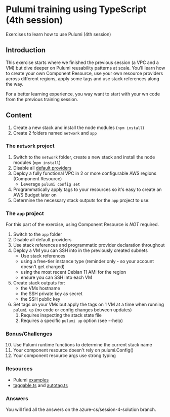 # Pulumi training using TypeScript (4th session)
Exercises to learn how to use Pulumi (4th session)

## Introduction ##

This exercise starts where we finished the previous session (a VPC and a VM) but dive deeper on Pulumi reusability patterns at scale. You'll learn how to create your own Component Resource, use your own resource providers across different regions, apply some tags and use stack references along the way.

For a better learning experience, you way want to start with your wn code from the previous training session.

## Content ##

1. Create a new stack and install the node modules (`npm install`)
1. Create 2 folders named `network` and `app`

### The `network` project ###

1. Switch to the `network` folder, create a new stack and install the node modules (`npm install`)
2. Disable all [default providers](https://www.pulumi.com/blog/disable-default-providers/)
3. Deploy a fully functional VPC in 2 or more configurable AWS regions (Component Resource)
   * Leverage `pulumi config set`
4. Programmatically apply tags to your resources so it's easy to create an AWS Budget later on
5. Determine the necessary stack outputs for the `app` project to use:


### The `app` project ###

For this part of the exercise, using Component Resource is _NOT_ required.

1. Switch to the `app` folder
2. Disable all default providers
3. Use stack references and programmatic provider declaration throughout
4. Deploy a VM you can SSH into in the previously created subnets
   * Use stack references
   * using a free-tier instance type (reminder only - so your account doesn't get charged)
   * using the most recent Debian 11 AMI for the region
   * ensure you can SSH into each VM
5. Create stack outputs for:
   * the VMs hostname
   * the SSH private key as secret
   * the SSH public key
6. Set tags on your VMs but apply the tags on 1 VM at a time when running `pulumi up` (no code or config changes between updates)
   1. Requires inspecting the stack state file
   2. Requires a specific `pulumi up` option (see --help)

### Bonus/Challenges ###

10. Use Pulumi runtime functions to determine the current stack name
11. Your component resource doesn't rely on pulumi.Config()
12. Your component resource args use strong typing

### Resources ###

* Pulumi [examples](https://github.com/pulumi/examples)
* [taggable.ts](https://github.com/joeduffy/aws-tags-example/blob/master/autotag-ts/taggable.ts) and [autotag.ts](https://github.com/joeduffy/aws-tags-example/blob/master/autotag-ts/autotag.ts)

### Answers ###
You will find all the answers on the azure-cs/session-4-solution branch.